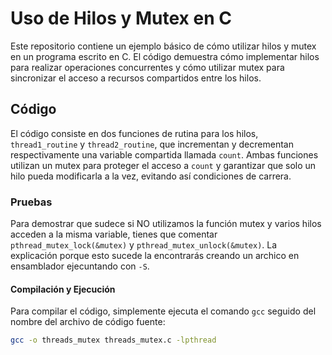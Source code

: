# Uso de Hilos y Mutex en C

Este repositorio contiene un ejemplo básico de cómo utilizar hilos y mutex en un programa escrito en C. El código demuestra cómo implementar hilos para realizar operaciones concurrentes y cómo utilizar mutex para sincronizar el acceso a recursos compartidos entre los hilos.

## Código

El código consiste en dos funciones de rutina para los hilos, `thread1_routine` y `thread2_routine`, que incrementan y decrementan respectivamente una variable compartida llamada `count`. Ambas funciones utilizan un mutex para proteger el acceso a `count` y garantizar que solo un hilo pueda modificarla a la vez, evitando así condiciones de carrera.

### Pruebas

Para demostrar que sudece si NO utilizamos la función mutex y varios hilos acceden a la misma variable, tienes que comentar `pthread_mutex_lock(&mutex)` y `pthread_mutex_unlock(&mutex)`.
La explicación porque esto sucede la encontrarás creando un archico en ensamblador ejecuntando con `-S`.


#### Compilación y Ejecución

Para compilar el código, simplemente ejecuta el comando `gcc` seguido del nombre del archivo de código fuente:

```bash
gcc -o threads_mutex threads_mutex.c -lpthread
